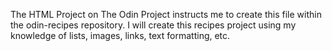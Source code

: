 The HTML Project on The Odin Project instructs me to create this file within
the odin-recipes repository. I will create this recipes project using my 
knowledge of lists, images, links, text formatting, etc. 
